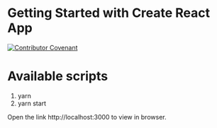 # Getting Started with Create React App

[![Contributor Covenant](https://img.shields.io/badge/Contributor%20Covenant-v2.0%20adopted-ff69b4.svg)](code_of_conduct.md)

# Available scripts

1) yarn
2) yarn start
   
Open the link  http://localhost:3000 to view in browser.